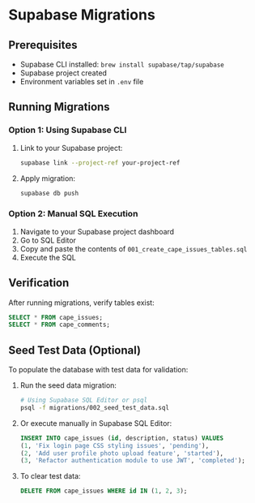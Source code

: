 # Supabase Migrations

## Prerequisites

- Supabase CLI installed: `brew install supabase/tap/supabase`
- Supabase project created
- Environment variables set in `.env` file

## Running Migrations

### Option 1: Using Supabase CLI

1. Link to your Supabase project:
   ```bash
   supabase link --project-ref your-project-ref
   ```

2. Apply migration:
   ```bash
   supabase db push
   ```

### Option 2: Manual SQL Execution

1. Navigate to your Supabase project dashboard
2. Go to SQL Editor
3. Copy and paste the contents of `001_create_cape_issues_tables.sql`
4. Execute the SQL

## Verification

After running migrations, verify tables exist:

```sql
SELECT * FROM cape_issues;
SELECT * FROM cape_comments;
```

## Seed Test Data (Optional)

To populate the database with test data for validation:

1. Run the seed data migration:
   ```bash
   # Using Supabase SQL Editor or psql
   psql -f migrations/002_seed_test_data.sql
   ```

2. Or execute manually in Supabase SQL Editor:
   ```sql
   INSERT INTO cape_issues (id, description, status) VALUES
   (1, 'Fix login page CSS styling issues', 'pending'),
   (2, 'Add user profile photo upload feature', 'started'),
   (3, 'Refactor authentication module to use JWT', 'completed');
   ```

3. To clear test data:
   ```sql
   DELETE FROM cape_issues WHERE id IN (1, 2, 3);
   ```
